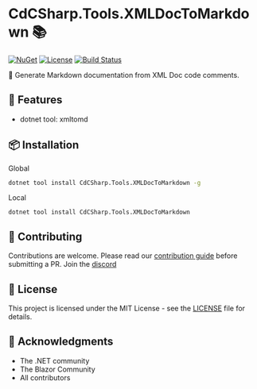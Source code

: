 # CdCSharp.Tools.XMLDocToMarkdown 📚

[![NuGet](https://img.shields.io/nuget/v/CdCSharp.Tools.XMLDocToMarkdown.svg)](https://www.nuget.org/packages/CdCSharp.Tools.XMLDocToMarkdown)
[![License](https://img.shields.io/github/license/smaicas/CdCSharp.Tools.XMLDocToMarkdown)](LICENSE)
[![Build Status](https://img.shields.io/github/actions/workflow/status/smaicas/CdCSharp.Tools.XMLDocToMarkdown/dotnet.yml?branch=<BRANCH>)](https://github.com/smaicas/CdCSharp.Tools.XMLDocToMarkdown/actions/workflows/dotnet.yml)

🚀 Generate Markdown documentation from XML Doc code comments.

## 🌟 Features

- dotnet tool: xmltomd

## 📦 Installation

Global
```bash
dotnet tool install CdCSharp.Tools.XMLDocToMarkdown -g
```

Local
```
dotnet tool install CdCSharp.Tools.XMLDocToMarkdown
```


## 🤝 Contributing

Contributions are welcome. Please read our [contribution guide](https://github.com/smaicas/CdCSharp.Tools.XMLDocToMarkdown/blob/master/CONTRIBUTE.md) before submitting a PR.
Join the [discord](https://discord.gg/MpUfe7zD)

## 📄 License

This project is licensed under the MIT License - see the [LICENSE](https://github.com/smaicas/CdCSharp.Tools.XMLDocToMarkdown/blob/master/LICENSE) file for details.

## 🙏 Acknowledgments

- The .NET community
- The Blazor Community
- All contributors
